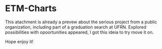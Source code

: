 # ETM-Charts

This atachment is already a prevew about the serious project from a public organization, including part of a graduation search at UFRN.
Explored possibilities with opoortunities appeared, I got this ideia to try move it on. 


Hope enjoy it!
